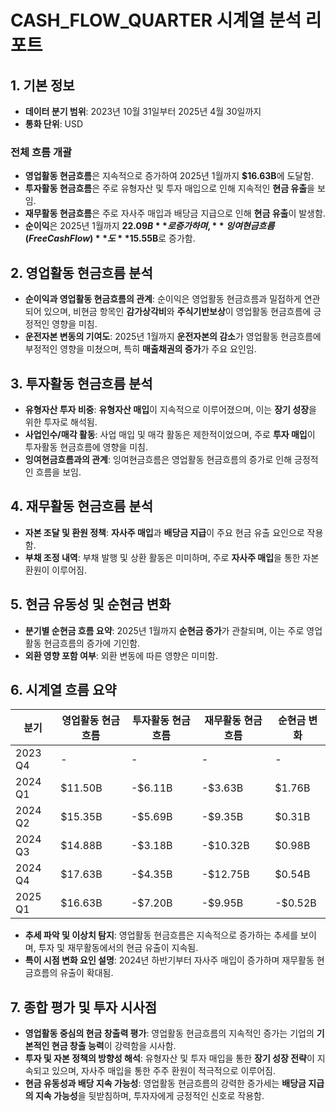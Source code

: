 # CASH_FLOW_QUARTER 시계열 분석 리포트

## 1. 기본 정보
- **데이터 분기 범위**: 2023년 10월 31일부터 2025년 4월 30일까지
- **통화 단위**: USD

### 전체 흐름 개괄
- **영업활동 현금흐름**은 지속적으로 증가하여 2025년 1월까지 **$16.63B**에 도달함.
- **투자활동 현금흐름**은 주로 유형자산 및 투자 매입으로 인해 지속적인 **현금 유출**을 보임.
- **재무활동 현금흐름**은 주로 자사주 매입과 배당금 지급으로 인해 **현금 유출**이 발생함.
- **순이익**은 2025년 1월까지 **$22.09B**로 증가하며, **잉여현금흐름(Free Cash Flow)**도 **$15.55B**로 증가함.

## 2. 영업활동 현금흐름 분석
- **순이익과 영업활동 현금흐름의 관계**: 순이익은 영업활동 현금흐름과 밀접하게 연관되어 있으며, 비현금 항목인 **감가상각비**와 **주식기반보상**이 영업활동 현금흐름에 긍정적인 영향을 미침.
- **운전자본 변동의 기여도**: 2025년 1월까지 **운전자본의 감소**가 영업활동 현금흐름에 부정적인 영향을 미쳤으며, 특히 **매출채권의 증가**가 주요 요인임.

## 3. 투자활동 현금흐름 분석
- **유형자산 투자 비중**: **유형자산 매입**이 지속적으로 이루어졌으며, 이는 **장기 성장**을 위한 투자로 해석됨.
- **사업인수/매각 활동**: 사업 매입 및 매각 활동은 제한적이었으며, 주로 **투자 매입**이 투자활동 현금흐름에 영향을 미침.
- **잉여현금흐름과의 관계**: 잉여현금흐름은 영업활동 현금흐름의 증가로 인해 긍정적인 흐름을 보임.

## 4. 재무활동 현금흐름 분석
- **자본 조달 및 환원 정책**: **자사주 매입**과 **배당금 지급**이 주요 현금 유출 요인으로 작용함.
- **부채 조정 내역**: 부채 발행 및 상환 활동은 미미하며, 주로 **자사주 매입**을 통한 자본 환원이 이루어짐.

## 5. 현금 유동성 및 순현금 변화
- **분기별 순현금 흐름 요약**: 2025년 1월까지 **순현금 증가**가 관찰되며, 이는 주로 영업활동 현금흐름의 증가에 기인함.
- **외환 영향 포함 여부**: 외환 변동에 따른 영향은 미미함.

## 6. 시계열 흐름 요약
| 분기 | 영업활동 현금흐름 | 투자활동 현금흐름 | 재무활동 현금흐름 | 순현금 변화 |
|------|------------------|------------------|------------------|------------|
| 2023 Q4 | - | - | - | - |
| 2024 Q1 | $11.50B | -$6.11B | -$3.63B | $1.76B |
| 2024 Q2 | $15.35B | -$5.69B | -$9.35B | $0.31B |
| 2024 Q3 | $14.88B | -$3.18B | -$10.32B | $0.98B |
| 2024 Q4 | $17.63B | -$4.35B | -$12.75B | $0.54B |
| 2025 Q1 | $16.63B | -$7.20B | -$9.95B | -$0.52B |

- **추세 파악 및 이상치 탐지**: 영업활동 현금흐름은 지속적으로 증가하는 추세를 보이며, 투자 및 재무활동에서의 현금 유출이 지속됨.
- **특이 시점 변화 요인 설명**: 2024년 하반기부터 자사주 매입이 증가하며 재무활동 현금흐름의 유출이 확대됨.

## 7. 종합 평가 및 투자 시사점
- **영업활동 중심의 현금 창출력 평가**: 영업활동 현금흐름의 지속적인 증가는 기업의 **기본적인 현금 창출 능력**이 강력함을 시사함.
- **투자 및 자본 정책의 방향성 해석**: 유형자산 및 투자 매입을 통한 **장기 성장 전략**이 지속되고 있으며, 자사주 매입을 통한 주주 환원이 적극적으로 이루어짐.
- **현금 유동성과 배당 지속 가능성**: 영업활동 현금흐름의 강력한 증가세는 **배당금 지급의 지속 가능성**을 뒷받침하며, 투자자에게 긍정적인 신호로 작용함.